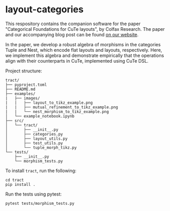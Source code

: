 # layout-categories

This respository contains the companion software for the paper "Categorical Foundations for CuTe layouts", by Colfax Research. The paper and our accompanying blog post can be found [on our website](https://research.colfax-intl.com/categorical-foundations-for-cute-layouts/). 

In the paper, we develop a robust algebra of morphisms in the categories $\text{Tuple}$ and $\text{Nest}$, which encode flat layouts and layouts, respectively. Here, we implement this algebra and demonstrate empirically that the operations align with their counterparts in CuTe, implemented using CuTe DSL. 

Project structure:
```
tract/
├── pyproject.toml
├── README.md
├── examples/
|   ├── images/
|   |   ├── layout_to_tikz_example.png
|   |   ├── mutual_refinement_to_tikz_example.png
|   |   └── nest_morphism_to_tikz_example.png
│   └── example_notebook.ipynb
├── src/
│   └── tract/
│       ├── __init__.py
│       ├── categories.py
│       ├── layout_utils.py
│       ├── test_utils.py
│       └── tuple_morph_tikz.py
└── tests/
    ├── __init__.py
    └── morphism_tests.py
```

To install `tract`, run the following:
```
cd tract
pip install .
```

Run the tests using pytest:
```
pytest tests/morphism_tests.py
```

